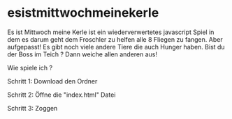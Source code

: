 # esistmittwochmeinekerle
Es ist Mittwoch meine Kerle ist ein wiederverwertetes javascript Spiel in dem es darum geht dem Froschler zu helfen alle 8 Fliegen zu fangen. Aber aufgepasst!
Es gibt noch viele andere Tiere die auch Hunger haben. Bist du der Boss im Teich ? Dann weiche allen anderen aus! 

Wie spiele ich ? 

Schritt 1: Download den Ordner

Schritt 2: Öffne die "index.html" Datei

Schritt 3: Zoggen
